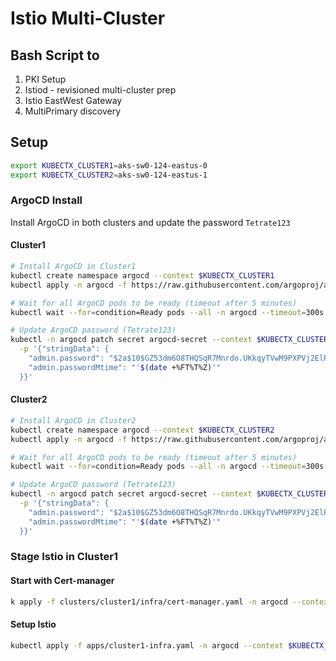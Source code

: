 # Istio Multi-Cluster

## Bash Script to 

1. PKI Setup
2. Istiod - revisioned multi-cluster prep
3. Istio EastWest Gateway
4. MultiPrimary discovery

## Setup

```sh
export KUBECTX_CLUSTER1=aks-sw0-124-eastus-0
export KUBECTX_CLUSTER2=aks-sw0-124-eastus-1
```

### ArgoCD Install

Install ArgoCD in both clusters and update the password `Tetrate123`

#### Cluster1

```sh
# Install ArgoCD in Cluster1
kubectl create namespace argocd --context $KUBECTX_CLUSTER1
kubectl apply -n argocd -f https://raw.githubusercontent.com/argoproj/argo-cd/stable/manifests/install.yaml --context $KUBECTX_CLUSTER1

# Wait for all ArgoCD pods to be ready (timeout after 5 minutes)
kubectl wait --for=condition=Ready pods --all -n argocd --timeout=300s --context $KUBECTX_CLUSTER1

# Update ArgoCD password (Tetrate123)
kubectl -n argocd patch secret argocd-secret --context $KUBECTX_CLUSTER1 \
  -p '{"stringData": {
    "admin.password": "$2a$10$GZ53dm6O8THQSqR7Mnrdo.UKkqyTVwM9PXPVj2ElPSCFH/owcwiOa",
    "admin.passwordMtime": "'$(date +%FT%T%Z)'"
  }}'
```

#### Cluster2

```sh
# Install ArgoCD in Cluster2
kubectl create namespace argocd --context $KUBECTX_CLUSTER2
kubectl apply -n argocd -f https://raw.githubusercontent.com/argoproj/argo-cd/stable/manifests/install.yaml --context $KUBECTX_CLUSTER2

# Wait for all ArgoCD pods to be ready (timeout after 5 minutes)
kubectl wait --for=condition=Ready pods --all -n argocd --timeout=300s --context $KUBECTX_CLUSTER2

# Update ArgoCD password (Tetrate123)
kubectl -n argocd patch secret argocd-secret --context $KUBECTX_CLUSTER2 \
  -p '{"stringData": {
    "admin.password": "$2a$10$GZ53dm6O8THQSqR7Mnrdo.UKkqyTVwM9PXPVj2ElPSCFH/owcwiOa",
    "admin.passwordMtime": "'$(date +%FT%T%Z)'"
  }}'
```

### Stage Istio in Cluster1

#### Start with Cert-manager

```sh
k apply -f clusters/cluster1/infra/cert-manager.yaml -n argocd --context $KUBECTX_CLUSTER1
```

#### Setup Istio

```sh
kubectl apply -f apps/cluster1-infra.yaml -n argocd --context $KUBECTX_CLUSTER1
```
